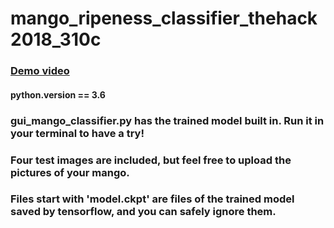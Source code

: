 # mango_ripeness_classifier_thehack2018_310c
<html>
  <body> <h3><a href="hrefhttps://pan.baidu.com/s/1bwgSpsravH2Lv6hEPpd18Q">Demo video</a></h3>
    <h4>python.version == 3.6</h4>

<h3>gui_mango_classifier.py has the trained model built in. Run it in your terminal to have a try! </h3>

<h3>Four test images are included, but feel free to upload the pictures of your mango.</h3>

<h3>Files start with 'model.ckpt' are files of the trained model saved by tensorflow, and you can safely ignore them.</h3>
</body>
</html>

